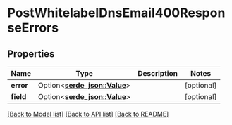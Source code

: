 # PostWhitelabelDnsEmail400ResponseErrors

## Properties

Name | Type | Description | Notes
------------ | ------------- | ------------- | -------------
**error** | Option<[**serde_json::Value**](.md)> |  | [optional]
**field** | Option<[**serde_json::Value**](.md)> |  | [optional]

[[Back to Model list]](../README.md#documentation-for-models) [[Back to API list]](../README.md#documentation-for-api-endpoints) [[Back to README]](../README.md)


